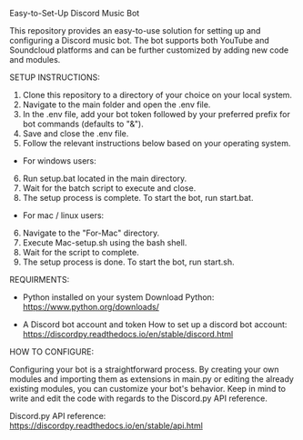 Easy-to-Set-Up Discord Music Bot

This repository provides an easy-to-use solution for setting up and configuring a Discord music bot. 
The bot supports both YouTube and Soundcloud platforms and can be further customized by adding new code and modules.
 
SETUP INSTRUCTIONS:

1. Clone this repository to a directory of your choice on your local system.
2. Navigate to the main folder and open the .env file.
3. In the .env file, add your bot token followed by your preferred prefix for bot commands (defaults to "&").
4. Save and close the .env file.
5. Follow the relevant instructions below based on your operating system.

- For windows users:
6. Run setup.bat located in the main directory.
7. Wait for the batch script to execute and close.
8. The setup process is complete. To start the bot, run start.bat.

- For mac / linux users:
6. Navigate to the "For-Mac" directory.
7. Execute Mac-setup.sh using the bash shell.
8. Wait for the script to complete.
9. The setup process is done. To start the bot, run start.sh.
  

REQUIRMENTS:

- Python installed on your system
  Download Python: https://www.python.org/downloads/

- A Discord bot account and token
  How to set up a discord bot account: https://discordpy.readthedocs.io/en/stable/discord.html

  
HOW TO CONFIGURE:

Configuring your bot is a straightforward process. By creating your own modules and importing them as extensions in main.py or 
editing the already existing modules, you can customize your bot's behavior. 
Keep in mind to write and edit the code with regards to the Discord.py API reference.

Discord.py API reference: https://discordpy.readthedocs.io/en/stable/api.html

